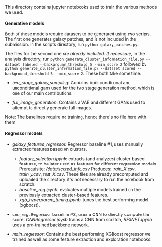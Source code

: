 This directory contains jupyter notebooks used to train the various methods we used.

#### Generative models
Both of these models require datasets to be generated using two scripts. The first one generates galaxy patches, and is not included in the submission. In the scripts directory, run `python galaxy_patches.py`. 

The files for the second one *are already included. If necessary*, in the analysis directory, run `python generate_cluster_information_file.py --dataset labeled --background_threshold 5 --min_score 2` followed by `python generate_cluster_information_file.py --dataset scored --background_threshold 5 --min_score 2`. These both take some time.

* *two_stage_galaxy_sampling*: Contains both conditional and unconditional gans used for the two stage generation method, which is one of our main contributions.

* *full_image_generation*: Contains a VAE and different GANs used to attempt to directly generate full images.

Note: The baselines require no training, hence there's no file here with them.

#### Regressor models 
* *galaxy_features_regressor*: Regressor baseline #1, uses manually extracted features based on clusters.
    - *feature_selection.ipynb*: extracts (and analyzes) cluster-based features, to be later used as features for different
     regression models.\
     Prerequisite: */data/scored_info.csv*
     Produces: *train_X.csv*, *train_y.csv*, *test_X.csv*. These files are already precomputed and uploaded the directory,
     it's not necessary to run the notebook from scratch. 
   - *baseline_reg.ipynb*: evaluates multiple models trained on the previously extracted cluster-based features.
   - *xgb_hyperparam_tuning.ipynb*: tunes the best performing model (xgboost). 
   
* *cnn_reg*: Regressor baseline #2, uses a CNN to directly compute the score. *CNNRegressor.ipynb* trains a CNN from scratch,
*RESNET.ipynb* uses a pre-trained backbone network.

* *main_regressor*: Contains the best performing XGBoost regressor we trained as well as some feature extraction and exploration notebooks.
